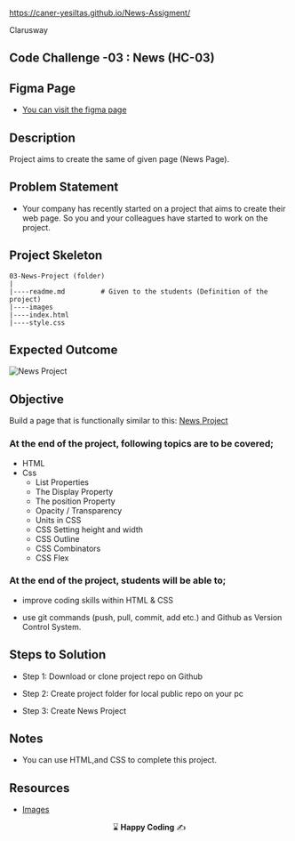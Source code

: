 https://caner-yesiltas.github.io/News-Assigment/
<p>Clarusway<img align="right"
  src="https://secure.meetupstatic.com/photos/event/3/1/b/9/600_488352729.jpeg"  width="15px"></p>

## Code Challenge -03 : News (HC-03)

## Figma Page

- [You can visit the figma page](https://www.figma.com/file/YUVeQH4vRJIwm9a7isrTn2/NewsPosts?type=design&node-id=0-1&mode=design&t=s2yWeJfsWvZO8Rwg-0)

## Description
Project aims to create the same of given page (News Page).

## Problem Statement

- Your company has recently started on a project that aims to create their web page. So you and your colleagues have started to work on the project.

## Project Skeleton 

```
03-News-Project (folder)
|
|----readme.md         # Given to the students (Definition of the project)          
|----images               
|----index.html  
|----style.css
```

## Expected Outcome

![News Project](./img/avatar.gif)

## Objective

Build a page that is functionally similar to this: [News Project](https://hellenkuttery.github.io/flex-challange/)

### At the end of the project, following topics are to be covered;

- HTML 
- Css
  - List Properties
  - The Display Property
  - The position Property
  - Opacity / Transparency
  - Units in CSS
  - CSS Setting height and width
  - CSS Outline
  - CSS Combinators
  - CSS Flex


### At the end of the project, students will be able to;

- improve coding skills within HTML & CSS

- use git commands (push, pull, commit, add etc.) and Github as Version Control System.

## Steps to Solution
  
- Step 1: Download or clone project repo on Github 

- Step 2: Create project folder for local public repo on your pc

- Step 3: Create News Project


## Notes

- You can use HTML,and CSS to complete this project.

## Resources

-  [Images](./img)


<p align="center"> &#8987; <strong>Happy Coding</strong>  &#9997; </p>
